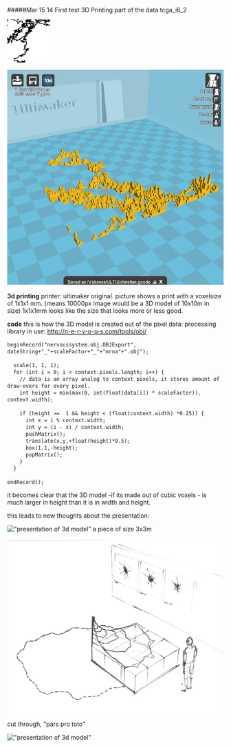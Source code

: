 #####Mar 15 14 First test 3D Printing part of the data tcga_i6_2

![100x100px test data](../images/printing1.png "100x100px test data")

![3D view of model in cura](../images/cura1.png "3D view of model in cura")

**3d printing** printer: ultimaker original.  picture shows a print with a voxelsize of 1x1x1 mm. (means 10000px image would be a 3D model of  10x10m in size) 1x1x1mm looks like the size that looks more or less good.

**code** 
this is how the 3D model is created out of the pixel data:
processing library in use: http://n-e-r-v-o-u-s.com/tools/obj/


```
beginRecord("nervoussystem.obj.OBJExport", dateString+"_"+scaleFactor+"_"+"mrna"+".obj"); 
    
  scale(1, 1, 1);
  for (int i = 0; i < context.pixels.length; i++) {
    // data is an array analog to context pixels, it stores amount of draw-overs for every pixel.
    int height = min(max(0, int(float(data[i]) * scaleFactor)), context.width);
    
    if (height >=  1 && height < (float(context.width) *0.25)) {
      int x = i % context.width;
      int y = (i - x) / context.width;
      pushMatrix();
      translate(x,y,+float(height)*0.5);
      box(1,1,-height);
      popMatrix();
    }
  } 
  
endRecord(); 
```
it becomes clear that the 3D model -if its made out of cubic voxels - is much larger in height than it is in width and height. 

this leads to new thoughts about the presentation:

!["presentation of 3d model" ](../images/sketch1_3D.png "presentation of 3d model")
a piece of size 3x3m

!["presentation of 3d model cut through" ](../images/sketch2_3D.png "presentation of 3d model")
cut through, "pars pro toto"

!["presentation of 3d model"](../images/sketch3_3D.png "presentation of 3d model")
 

